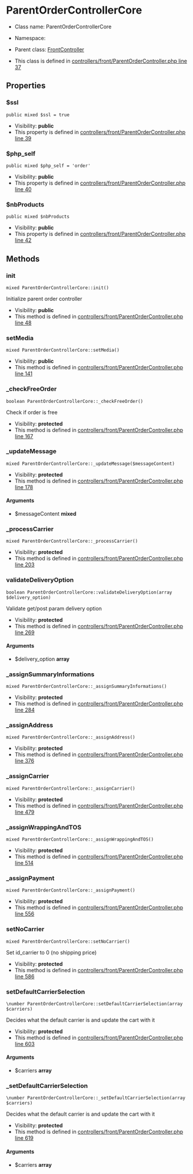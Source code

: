 ParentOrderControllerCore
===============






* Class name: ParentOrderControllerCore
* Namespace: 
* Parent class: [FrontController](FrontControllerCore)

* This class is defined in [controllers/front/ParentOrderController.php line 37](https://github.com/PrestaShop/PrestaShop/blob/1.6.1.1/controllers/front/ParentOrderController.php#37)





Properties
----------


### $ssl

    public mixed $ssl = true





* Visibility: **public**
* This property is defined in [controllers/front/ParentOrderController.php line 39](https://github.com/PrestaShop/PrestaShop/blob/1.6.1.1/controllers/front/ParentOrderController.php#39)


### $php_self

    public mixed $php_self = 'order'





* Visibility: **public**
* This property is defined in [controllers/front/ParentOrderController.php line 40](https://github.com/PrestaShop/PrestaShop/blob/1.6.1.1/controllers/front/ParentOrderController.php#40)


### $nbProducts

    public mixed $nbProducts





* Visibility: **public**
* This property is defined in [controllers/front/ParentOrderController.php line 42](https://github.com/PrestaShop/PrestaShop/blob/1.6.1.1/controllers/front/ParentOrderController.php#42)


Methods
-------


### init

    mixed ParentOrderControllerCore::init()

Initialize parent order controller



* Visibility: **public**
* This method is defined in [controllers/front/ParentOrderController.php line 48](https://github.com/PrestaShop/PrestaShop/blob/1.6.1.1/controllers/front/ParentOrderController.php#48)




### setMedia

    mixed ParentOrderControllerCore::setMedia()





* Visibility: **public**
* This method is defined in [controllers/front/ParentOrderController.php line 141](https://github.com/PrestaShop/PrestaShop/blob/1.6.1.1/controllers/front/ParentOrderController.php#141)




### _checkFreeOrder

    boolean ParentOrderControllerCore::_checkFreeOrder()

Check if order is free



* Visibility: **protected**
* This method is defined in [controllers/front/ParentOrderController.php line 167](https://github.com/PrestaShop/PrestaShop/blob/1.6.1.1/controllers/front/ParentOrderController.php#167)




### _updateMessage

    mixed ParentOrderControllerCore::_updateMessage($messageContent)





* Visibility: **protected**
* This method is defined in [controllers/front/ParentOrderController.php line 178](https://github.com/PrestaShop/PrestaShop/blob/1.6.1.1/controllers/front/ParentOrderController.php#178)


#### Arguments
* $messageContent **mixed**



### _processCarrier

    mixed ParentOrderControllerCore::_processCarrier()





* Visibility: **protected**
* This method is defined in [controllers/front/ParentOrderController.php line 203](https://github.com/PrestaShop/PrestaShop/blob/1.6.1.1/controllers/front/ParentOrderController.php#203)




### validateDeliveryOption

    boolean ParentOrderControllerCore::validateDeliveryOption(array $delivery_option)

Validate get/post param delivery option



* Visibility: **protected**
* This method is defined in [controllers/front/ParentOrderController.php line 269](https://github.com/PrestaShop/PrestaShop/blob/1.6.1.1/controllers/front/ParentOrderController.php#269)


#### Arguments
* $delivery_option **array**



### _assignSummaryInformations

    mixed ParentOrderControllerCore::_assignSummaryInformations()





* Visibility: **protected**
* This method is defined in [controllers/front/ParentOrderController.php line 284](https://github.com/PrestaShop/PrestaShop/blob/1.6.1.1/controllers/front/ParentOrderController.php#284)




### _assignAddress

    mixed ParentOrderControllerCore::_assignAddress()





* Visibility: **protected**
* This method is defined in [controllers/front/ParentOrderController.php line 376](https://github.com/PrestaShop/PrestaShop/blob/1.6.1.1/controllers/front/ParentOrderController.php#376)




### _assignCarrier

    mixed ParentOrderControllerCore::_assignCarrier()





* Visibility: **protected**
* This method is defined in [controllers/front/ParentOrderController.php line 479](https://github.com/PrestaShop/PrestaShop/blob/1.6.1.1/controllers/front/ParentOrderController.php#479)




### _assignWrappingAndTOS

    mixed ParentOrderControllerCore::_assignWrappingAndTOS()





* Visibility: **protected**
* This method is defined in [controllers/front/ParentOrderController.php line 514](https://github.com/PrestaShop/PrestaShop/blob/1.6.1.1/controllers/front/ParentOrderController.php#514)




### _assignPayment

    mixed ParentOrderControllerCore::_assignPayment()





* Visibility: **protected**
* This method is defined in [controllers/front/ParentOrderController.php line 556](https://github.com/PrestaShop/PrestaShop/blob/1.6.1.1/controllers/front/ParentOrderController.php#556)




### setNoCarrier

    mixed ParentOrderControllerCore::setNoCarrier()

Set id_carrier to 0 (no shipping price)



* Visibility: **protected**
* This method is defined in [controllers/front/ParentOrderController.php line 586](https://github.com/PrestaShop/PrestaShop/blob/1.6.1.1/controllers/front/ParentOrderController.php#586)




### setDefaultCarrierSelection

    \number ParentOrderControllerCore::setDefaultCarrierSelection(array $carriers)

Decides what the default carrier is and update the cart with it



* Visibility: **protected**
* This method is defined in [controllers/front/ParentOrderController.php line 603](https://github.com/PrestaShop/PrestaShop/blob/1.6.1.1/controllers/front/ParentOrderController.php#603)


#### Arguments
* $carriers **array**



### _setDefaultCarrierSelection

    \number ParentOrderControllerCore::_setDefaultCarrierSelection(array $carriers)

Decides what the default carrier is and update the cart with it



* Visibility: **protected**
* This method is defined in [controllers/front/ParentOrderController.php line 619](https://github.com/PrestaShop/PrestaShop/blob/1.6.1.1/controllers/front/ParentOrderController.php#619)


#### Arguments
* $carriers **array**


